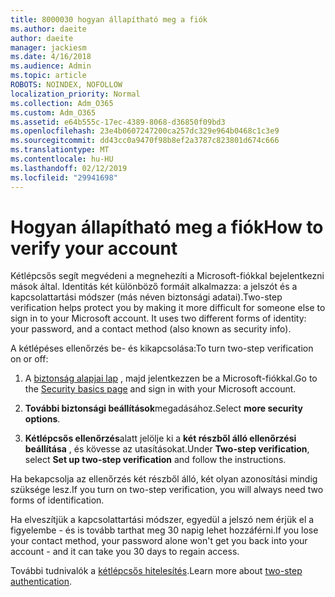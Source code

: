 ```yaml
---
title: 8000030 hogyan állapítható meg a fiók
ms.author: daeite
author: daeite
manager: jackiesm
ms.date: 4/16/2018
ms.audience: Admin
ms.topic: article
ROBOTS: NOINDEX, NOFOLLOW
localization_priority: Normal
ms.collection: Adm_O365
ms.custom: Adm_O365
ms.assetid: e64b555c-17ec-4389-8068-d36850f09bd3
ms.openlocfilehash: 23e4b0607247200ca257dc329e964b0468c1c3e9
ms.sourcegitcommit: dd43cc0a9470f98b8ef2a3787c823801d674c666
ms.translationtype: MT
ms.contentlocale: hu-HU
ms.lasthandoff: 02/12/2019
ms.locfileid: "29941698"
---
```

# <a name="how-to-verify-your-account"></a><span data-ttu-id="ee1ca-102">Hogyan állapítható meg a fiók</span><span class="sxs-lookup"><span data-stu-id="ee1ca-102">How to verify your account</span></span>

<span data-ttu-id="ee1ca-p101">Kétlépcsős segít megvédeni a megnehezíti a Microsoft-fiókkal bejelentkezni mások által. Identitás két különböző formáit alkalmazza: a jelszót és a kapcsolattartási módszer (más néven biztonsági adatai).</span><span class="sxs-lookup"><span data-stu-id="ee1ca-p101">Two-step verification helps protect you by making it more difficult for someone else to sign in to your Microsoft account. It uses two different forms of identity: your password, and a contact method (also known as security info).</span></span> 
  
<span data-ttu-id="ee1ca-105">A kétlépéses ellenőrzés be- és kikapcsolása:</span><span class="sxs-lookup"><span data-stu-id="ee1ca-105">To turn two-step verification on or off:</span></span>
  
1. <span data-ttu-id="ee1ca-106">A [biztonság alapjai lap](https://go.microsoft.com/fwlink/?linkid=842325) , majd jelentkezzen be a Microsoft-fiókkal.</span><span class="sxs-lookup"><span data-stu-id="ee1ca-106">Go to the [Security basics page](https://go.microsoft.com/fwlink/?linkid=842325) and sign in with your Microsoft account.</span></span> 
    
2. <span data-ttu-id="ee1ca-107">**További biztonsági beállítások**megadásához.</span><span class="sxs-lookup"><span data-stu-id="ee1ca-107">Select **more security options**.</span></span> 
    
3. <span data-ttu-id="ee1ca-108">**Kétlépcsős ellenőrzés**alatt jelölje ki a **két részből álló ellenőrzési beállítása** , és kövesse az utasításokat.</span><span class="sxs-lookup"><span data-stu-id="ee1ca-108">Under **Two-step verification**, select **Set up two-step verification** and follow the instructions.</span></span> 
    
<span data-ttu-id="ee1ca-109">Ha bekapcsolja az ellenőrzés két részből álló, két olyan azonosítási mindig szüksége lesz.</span><span class="sxs-lookup"><span data-stu-id="ee1ca-109">If you turn on two-step verification, you will always need two forms of identification.</span></span>
  
<span data-ttu-id="ee1ca-110">Ha elveszítjük a kapcsolattartási módszer, egyedül a jelszó nem érjük el a figyelembe - és is tovább tarthat meg 30 napig lehet hozzáférni.</span><span class="sxs-lookup"><span data-stu-id="ee1ca-110">If you lose your contact method, your password alone won't get you back into your account - and it can take you 30 days to regain access.</span></span> 
  
<span data-ttu-id="ee1ca-111">További tudnivalók a [kétlépcsős hitelesítés](https://go.microsoft.com/fwlink/?linkid=872270).</span><span class="sxs-lookup"><span data-stu-id="ee1ca-111">Learn more about [two-step authentication](https://go.microsoft.com/fwlink/?linkid=872270).</span></span>
  

